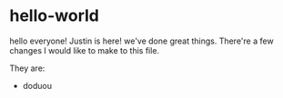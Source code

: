 # hello-world
hello everyone!
Justin is here!
we've done great things.
There're a few changes I would like to make to this file.

They are:
* doduou
